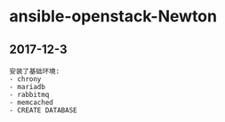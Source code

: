 ansible-openstack-Newton 
========================

## 2017-12-3
    安装了基础环境:
	- chrony
	- mariadb
	- rabbitmq
	- memcached
	- CREATE DATABASE
	
